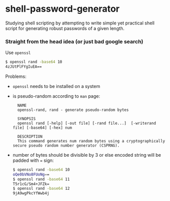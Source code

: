 # shell-password-generator

Studying shell scripting by attempting to write simple yet practical shell script for generating robust passwords of a given length.

### Straight from the head idea (or just bad google search)

Use `openssl`

```bash
$ openssl rand -base64 10
4zJUtPlFYgIuEA==
```

Problems:

* `openssl` needs to be installed on a system
* is pseudo-random according to `man` page:
    >>>
        NAME
        openssl-rand, rand - generate pseudo-random bytes

        SYNOPSIS
        openssl rand [-help] [-out file] [-rand file...]  [-writerand file] [-base64] [-hex] num

        DESCRIPTION
        This command generates num random bytes using a cryptographically secure pseudo random number generator (CSPRNG).
    >>>

* number of bytes should be divisible by 3 or else encoded string will be padded with `=` sign:
    ```bash
    $ openssl rand -base64 10
    oQe0bVNo8FUoNg==
    $ openssl rand -base64 11
    T5r1cG/Sm4+JFZk=
    $ openssl rand -base64 12
    9jA9wgPkcYfWwb4j
    ```

